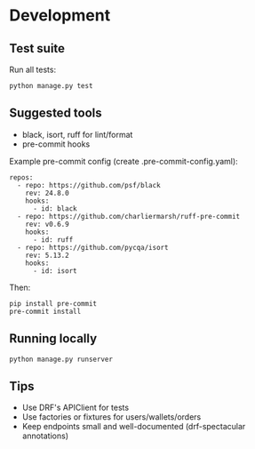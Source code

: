 # Development

## Test suite
Run all tests:
```
python manage.py test
```

## Suggested tools
- black, isort, ruff for lint/format
- pre-commit hooks

Example pre-commit config (create .pre-commit-config.yaml):
```
repos:
  - repo: https://github.com/psf/black
    rev: 24.8.0
    hooks:
      - id: black
  - repo: https://github.com/charliermarsh/ruff-pre-commit
    rev: v0.6.9
    hooks:
      - id: ruff
  - repo: https://github.com/pycqa/isort
    rev: 5.13.2
    hooks:
      - id: isort
```
Then:
```
pip install pre-commit
pre-commit install
```

## Running locally
```
python manage.py runserver
```

## Tips
- Use DRF's APIClient for tests
- Use factories or fixtures for users/wallets/orders
- Keep endpoints small and well-documented (drf-spectacular annotations)
